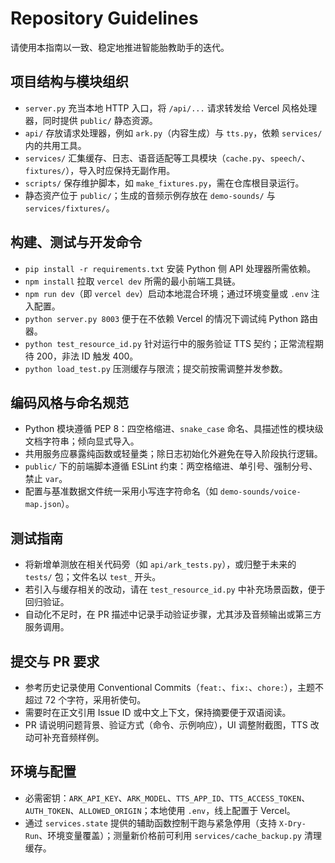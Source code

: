 # Repository Guidelines
请使用本指南以一致、稳定地推进智能胎教助手的迭代。

## 项目结构与模块组织
- `server.py` 充当本地 HTTP 入口，将 `/api/...` 请求转发给 Vercel 风格处理器，同时提供 `public/` 静态资源。
- `api/` 存放请求处理器，例如 `ark.py`（内容生成）与 `tts.py`，依赖 `services/` 内的共用工具。
- `services/` 汇集缓存、日志、语音适配等工具模块（`cache.py`、`speech/`、`fixtures/`），导入时应保持无副作用。
- `scripts/` 保存维护脚本，如 `make_fixtures.py`，需在仓库根目录运行。
- 静态资产位于 `public/`；生成的音频示例存放在 `demo-sounds/` 与 `services/fixtures/`。

## 构建、测试与开发命令
- `pip install -r requirements.txt` 安装 Python 侧 API 处理器所需依赖。
- `npm install` 拉取 `vercel dev` 所需的最小前端工具链。
- `npm run dev`（即 `vercel dev`）启动本地混合环境；通过环境变量或 `.env` 注入配置。
- `python server.py 8003` 便于在不依赖 Vercel 的情况下调试纯 Python 路由器。
- `python test_resource_id.py` 针对运行中的服务验证 TTS 契约；正常流程期待 200，非法 ID 触发 400。
- `python load_test.py` 压测缓存与限流；提交前按需调整并发参数。

## 编码风格与命名规范
- Python 模块遵循 PEP 8：四空格缩进、`snake_case` 命名、具描述性的模块级文档字符串；倾向显式导入。
- 共用服务应暴露纯函数或轻量类；除日志初始化外避免在导入阶段执行逻辑。
- `public/` 下的前端脚本遵循 ESLint 约束：两空格缩进、单引号、强制分号、禁止 `var`。
- 配置与基准数据文件统一采用小写连字符命名（如 `demo-sounds/voice-map.json`）。

## 测试指南
- 将新增单测放在相关代码旁（如 `api/ark_tests.py`），或归整于未来的 `tests/` 包；文件名以 `test_` 开头。
- 若引入与缓存相关的改动，请在 `test_resource_id.py` 中补充场景函数，便于回归验证。
- 自动化不足时，在 PR 描述中记录手动验证步骤，尤其涉及音频输出或第三方服务调用。

## 提交与 PR 要求
- 参考历史记录使用 Conventional Commits（`feat:`、`fix:`、`chore:`），主题不超过 72 个字符，采用祈使句。
- 需要时在正文引用 Issue ID 或中文上下文，保持摘要便于双语阅读。
- PR 请说明问题背景、验证方式（命令、示例响应），UI 调整附截图，TTS 改动可补充音频样例。

## 环境与配置
- 必需密钥：`ARK_API_KEY`、`ARK_MODEL`、`TTS_APP_ID`、`TTS_ACCESS_TOKEN`、`AUTH_TOKEN`、`ALLOWED_ORIGIN`；本地使用 `.env`，线上配置于 Vercel。
- 通过 `services.state` 提供的辅助函数控制干跑与紧急停用（支持 `X-Dry-Run`、环境变量覆盖）；测量新价格前可利用 `services/cache_backup.py` 清理缓存。
